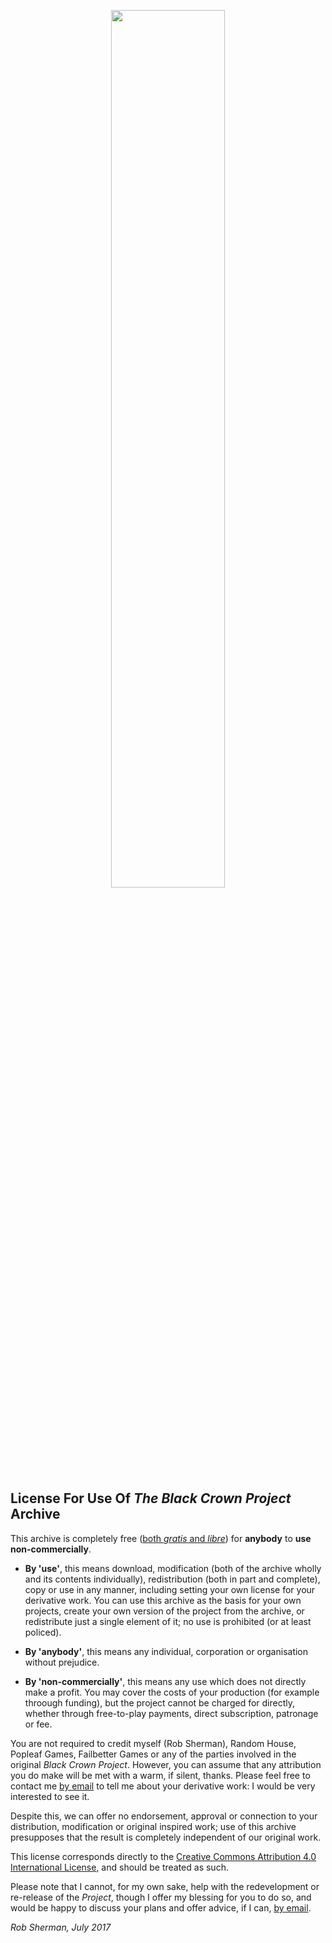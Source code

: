 <p align="center">
<img src="https://bonfiredog.co.uk/ooo/bcp/areaendgame.png" width="60%" height="auto">
</p>

## License For Use Of *The Black Crown Project* Archive

This archive is completely free ([both *gratis* and *libre*](https://en.wikipedia.org/wiki/Gratis_versus_libre)) for **anybody** to **use non-commercially**. 

* **By 'use'**, this means download, modification (both of the archive wholly and its contents individually), redistribution (both in part and complete), copy or use in any manner, including setting your own license for your derivative work. You can use this archive as the basis for your own projects, create your own version of the project from the archive, or redistribute just a single element of it; no use is prohibited (or at least policed). 

* **By 'anybody'**, this means any individual, corporation or organisation without prejudice.

* **By 'non-commercially'**, this means any use which does not directly make a profit. You may cover the costs of your production (for example throough funding), but the project cannot be charged for directly, whether through free-to-play payments, direct subscription, patronage or fee. 

You are not required to credit myself (Rob Sherman), Random House, Popleaf Games, Failbetter Games or any of the parties involved in the original <i>Black Crown Project</i>. However, you can assume that any attribution you do make will be met with a warm, if silent, thanks.
Please feel free to contact me [by email](mailto:rob@bonfiredog.co.uk) to tell me about your derivative work: I would be very interested to see it.

Despite this, we can offer no endorsement, approval or connection to your distribution, modification or original inspired work; use of this archive presupposes that the result is completely independent of our original work.

This license corresponds directly to the [Creative Commons Attribution 4.0 International License](https://creativecommons.org/licenses/by-nc/4.0/), and should be treated as such.

Please note that I cannot, for my own sake, help with the redevelopment or re-release of the *Project*, though I offer my blessing for you to do so, and would be happy to discuss your plans and offer advice, if I can, [by email](mailto:rob@bonfiredog.co.uk).

*Rob Sherman, July 2017*
